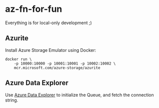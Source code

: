 # az-fn-for-fun

Everything is for local-only development ;)

## Azurite

Install Azure Storage Emulator using Docker:

```
docker run \
    -p 10000:10000 -p 10001:10001 -p 10002:10002 \
    mcr.microsoft.com/azure-storage/azurite
```

## Azure Data Explorer

Use [Azure Data Explorer](https://azure.microsoft.com/en-us/products/storage/storage-explorer) to initialize the Queue, and fetch the connection string.
